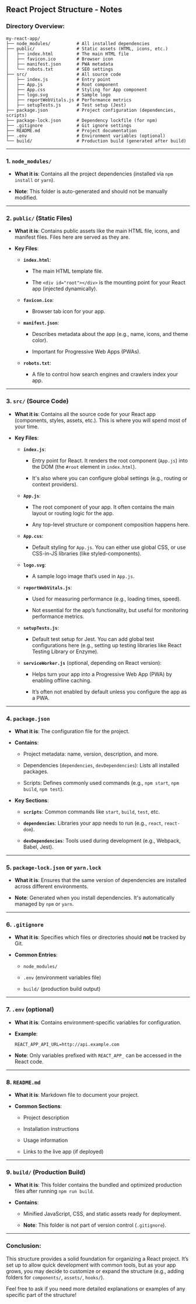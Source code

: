 ## **React Project Structure - Notes**

### **Directory Overview:**

```
my-react-app/
├── node_modules/          # All installed dependencies
├── public/                # Static assets (HTML, icons, etc.)
│   ├── index.html         # The main HTML file
│   ├── favicon.ico        # Browser icon
│   ├── manifest.json      # PWA metadata
│   └── robots.txt         # SEO settings
├── src/                   # All source code
│   ├── index.js           # Entry point
│   ├── App.js             # Root component
│   ├── App.css            # Styling for App component
│   ├── logo.svg           # Sample logo
│   ├── reportWebVitals.js # Performance metrics
│   ├── setupTests.js      # Test setup (Jest)
├── package.json           # Project configuration (dependencies, scripts)
├── package-lock.json      # Dependency lockfile (for npm)
├── .gitignore             # Git ignore settings
├── README.md              # Project documentation
├── .env                   # Environment variables (optional)
└── build/                 # Production build (generated after build)
```

---

### **1. `node_modules/`**

- **What it is**: Contains all the project dependencies (installed via `npm install` or `yarn`).
    
- **Note**: This folder is auto-generated and should not be manually modified.
    

---

### **2. `public/`** (Static Files)

- **What it is**: Contains public assets like the main HTML file, icons, and manifest files. Files here are served as they are.
    
- **Key Files**:
    
    - **`index.html`**:
        
        - The main HTML template file.
            
        - The `<div id="root"></div>` is the mounting point for your React app (injected dynamically).
            
    - **`favicon.ico`**:
        
        - Browser tab icon for your app.
            
    - **`manifest.json`**:
        
        - Describes metadata about the app (e.g., name, icons, and theme color).
            
        - Important for Progressive Web Apps (PWAs).
            
    - **`robots.txt`**:
        
        - A file to control how search engines and crawlers index your app.
            

---

### **3. `src/`** (Source Code)

- **What it is**: Contains all the source code for your React app (components, styles, assets, etc.). This is where you will spend most of your time.
    
- **Key Files**:
    
    - **`index.js`**:
        
        - Entry point for React. It renders the root component (`App.js`) into the DOM (the `#root` element in `index.html`).
            
        - It's also where you can configure global settings (e.g., routing or context providers).
            
    - **`App.js`**:
        
        - The root component of your app. It often contains the main layout or routing logic for the app.
            
        - Any top-level structure or component composition happens here.
            
    - **`App.css`**:
        
        - Default styling for `App.js`. You can either use global CSS, or use CSS-in-JS libraries (like styled-components).
            
    - **`logo.svg`**:
        
        - A sample logo image that’s used in `App.js`.
            
    - **`reportWebVitals.js`**:
        
        - Used for measuring performance (e.g., loading times, speed).
            
        - Not essential for the app’s functionality, but useful for monitoring performance metrics.
            
    - **`setupTests.js`**:
        
        - Default test setup for Jest. You can add global test configurations here (e.g., setting up testing libraries like React Testing Library or Enzyme).
            
    - **`serviceWorker.js`** (optional, depending on React version):
        
        - Helps turn your app into a Progressive Web App (PWA) by enabling offline caching.
            
        - It’s often not enabled by default unless you configure the app as a PWA.
            

---

### **4. `package.json`**

- **What it is**: The configuration file for the project.
    
- **Contains**:
    
    - Project metadata: name, version, description, and more.
        
    - Dependencies (`dependencies`, `devDependencies`): Lists all installed packages.
        
    - Scripts: Defines commonly used commands (e.g., `npm start`, `npm build`, `npm test`).
        
- **Key Sections**:
    
    - **`scripts`**: Common commands like `start`, `build`, `test`, etc.
        
    - **`dependencies`**: Libraries your app needs to run (e.g., `react`, `react-dom`).
        
    - **`devDependencies`**: Tools used during development (e.g., Webpack, Babel, Jest).
        

---

### **5. `package-lock.json` or `yarn.lock`**

- **What it is**: Ensures that the same version of dependencies are installed across different environments.
    
- **Note**: Generated when you install dependencies. It's automatically managed by `npm` or `yarn`.
    

---

### **6. `.gitignore`**

- **What it is**: Specifies which files or directories should **not** be tracked by Git.
    
- **Common Entries**:
    
    - `node_modules/`
        
    - `.env` (environment variables file)
        
    - `build/` (production build output)
        

---

### **7. `.env`** (optional)

- **What it is**: Contains environment-specific variables for configuration.
    
- **Example**:
    
    ```
    REACT_APP_API_URL=http://api.example.com
    ```
    
- **Note**: Only variables prefixed with `REACT_APP_` can be accessed in the React code.
    

---

### **8. `README.md`**

- **What it is**: Markdown file to document your project.
    
- **Common Sections**:
    
    - Project description
        
    - Installation instructions
        
    - Usage information
        
    - Links to the live app (if deployed)
        

---

### **9. `build/`** (Production Build)

- **What it is**: This folder contains the bundled and optimized production files after running `npm run build`.
    
- **Contains**:
    
    - Minified JavaScript, CSS, and static assets ready for deployment.
        
    - **Note**: This folder is not part of version control (`.gitignore`).
        

---

### **Conclusion:**

This structure provides a solid foundation for organizing a React project. It’s set up to allow quick development with common tools, but as your app grows, you may decide to customize or expand the structure (e.g., adding folders for `components/`, `assets/`, `hooks/`).

Feel free to ask if you need more detailed explanations or examples of any specific part of the structure!